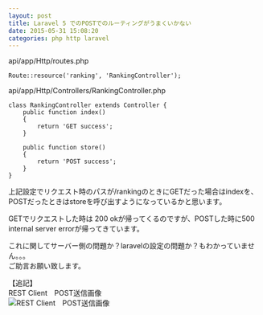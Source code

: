 ```yaml
---
layout: post
title: Laravel 5 でのPOSTでのルーティングがうまくいかない
date: 2015-05-31 15:08:20
categories: php http laravel
---
```

<p>api/app/Http/routes.php</p>

<pre><code>Route::resource('ranking', 'RankingController');
</code></pre>

<p>api/app/Http/Controllers/RankingController.php</p>

<pre><code>class RankingController extends Controller {
    public function index()
    {
        return 'GET success';
    }

    public function store()
    {
        return 'POST success';
    }
}
</code></pre>

<p>上記設定でリクエスト時のパスが/rankingのときにGETだった場合はindexを、POSTだったときはstoreを呼び出すようになっているかと思います。</p>

<p>GETでリクエストした時は 200 okが帰ってくるのですが、POSTした時に500 internal server errorが帰ってきています。</p>

<p>これに関してサーバー側の問題か？laravelの設定の問題か？もわかっていません。。。<br>
ご助言お願い致します。</p>

<p>【追記】<br>
REST Client　POST送信画像<br>
<img src="https://i.stack.imgur.com/YsHTI.jpg" alt="REST Client　POST送信画像"></p>
